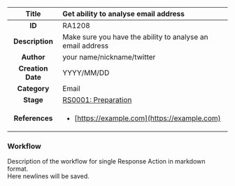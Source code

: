 | Title                       | Get ability to analyse email address         |
|:---------------------------:|:--------------------|
| **ID**                      | RA1208            |
| **Description**             | Make sure you have the ability to analyse an email address   |
| **Author**                  | your name/nickname/twitter        |
| **Creation Date**           | YYYY/MM/DD |
| **Category**                | Email      |
| **Stage**                   |[RS0001: Preparation](../Response_Stages/RS0001.md)| 
| **References** |<ul><li>[https://example.com](https://example.com)</li></ul>|

### Workflow

Description of the workflow for single Response Action in markdown format.  
Here newlines will be saved.  
